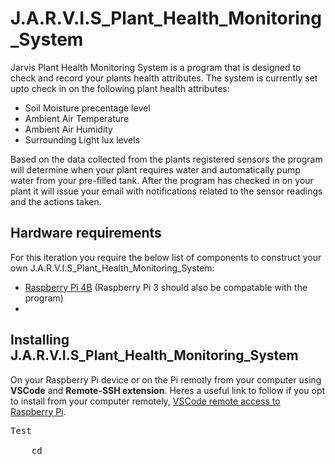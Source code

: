# J.A.R.V.I.S_Plant_Health_Monitoring_System

Jarvis Plant Health Monitoring System is a program that is designed to check and record your plants health attributes. The system is currently set upto check in on the following plant health attributes:

- Soil Moisture precentage level
- Ambient Air Temperature
- Ambient Air Humidity
- Surrounding Light lux levels

Based on the data collected from the plants registered sensors the program will determine when your plant requires water and automatically pump water from your pre-filled tank. After the program has checked in on your plant it will issue your email with notifications related to the sensor readings and the actions taken.

## Hardware requirements

For this iteration you require the below list of components to construct your own J.A.R.V.I.S_Plant_Health_Monitoring_System:

<ul>
    <li><a href="https://thepihut.com/products/raspberry-pi-starter-kit" target="_blank">Raspberry Pi 4B</a> (Raspberry Pi 3 should also be compatable with the program)</li>
    <li></li>
</ul>

## Installing J.A.R.V.I.S_Plant_Health_Monitoring_System

On your Raspberry Pi device or on the Pi remotly from your computer using <b>VSCode</b> and <b>Remote-SSH extension</b>. Heres a useful link to follow if you opt to install from your computer remotely, <a href="https://cloudbytes.dev/snippets/develop-remotely-on-raspberry-pi-using-vscode-remote-ssh" target="__balnk">VSCode remote access to Raspberry Pi</a>.

<pre>
Test
    <span class="pl-c1">
    cd
    </span>
</pre>
